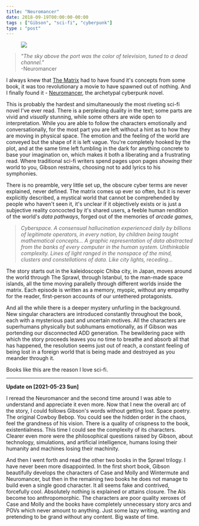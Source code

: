 ```yaml
---
title: "Neuromancer"
date: 2018-09-19T00:00:00-00:00
tags : ["Gibson", "sci-fi", "cyberpunk"]
type : "post"
---
```



<figure class="right xsmall">
<a target="_blank" href="https://en.wikipedia.org/wiki/Neuromancer">
<img src="https://upload.wikimedia.org/wikipedia/en/4/4b/Neuromancer_%28Book%29.jpg">
</a>
</figure>

<blockquote>
<i>"The sky above the port was the color of television, tuned to a dead channel."</i> 	
<br />
<span class="right">-Neuromancer</span>
<br />
</blockquote>

I always knew that [The Matrix](https://en.wikipedia.org/wiki/The_Matrix) had to have found it's concepts from some book, it was too revolutionary a movie to have spawned out of nothing. And I finally found it - [Neuromancer](https://en.wikipedia.org/wiki/Neuromancer), the archetypal cyberpunk novel.

This is probably the hardest and simultaneously the most riveting sci-fi novel I've ever read. There is a perplexing duality in the text; some parts are vivid and *visually* stunning, while some others are wide open to interpretation. While you are able to follow the characters emotionally and conversationally, for the most part you are left without a hint as to how they are moving in physical space. The emotion and the feeling of the world are conveyed but the shape of it is left vague. You're completely hooked by the plot, and at the same time left fumbling in the dark for anything concrete to base your imagination on, which makes it both a liberating and a frustrating read. Where traditional sci-fi writers spend pages upon pages *showing* their world to you, Gibson restrains, choosing not to add lyrics to his symphonies. 

There is no preamble, very little set up, the obscure cyber terms are never explained, never defined. The matrix comes up ever so often, but it is never explicitly described, a mystical world that cannot be comprehended by people who haven't seen it, it's unclear if it objectively exists or is just a subjective reality concocted by it's shared users, a feeble human rendition of the world's *data pathways*, forged out of the memories of *arcade games*, 

<blockquote>
<i>Cyberspace. A consensual hallucination experienced daily by billions of legitimate operators, in every nation, by children being taught mathematical concepts... A graphic representation of data abstracted from the banks of every computer in the human system. Unthinkable complexity. Lines of light ranged in the nonspace of the mind, clusters and constellations of data. Like city lights, receding...</i>
</blockquote>

The story starts out in the kaleidoscopic Chiba city, in Japan, moves around the world through The Sprawl, through Istanbul, to the man-made space islands, all the time moving parallelly through different worlds inside the matrix. Each episode is written as a memory, myopic, without any empathy for the reader, first-person accounts of our untethered protagonists.

And all the while there is a deeper mystery unfurling in the background. New singular characters are introduced constantly throughout the book, each with a mysterious past and uncertain motives. All the characters are superhumans physically but subhumans emotionally, as if Gibson was portending our disconnected ADD generation. The bewildering pace with which the story proceeds leaves you no time to breathe and absorb all that has happened, the resolution seems just out of reach, a constant feeling of being lost in a foreign world that is being made and destroyed as you meander through it. 

Books like this are the reason I love sci-fi.

---

**Update on [2021-05-23 Sun]**

I reread the Neuromancer and the second time around I was able to understand and appreciate it even more. Now that I new the overall arc of the story, I could follows Gibson's words without getting lost. Space poetry. The original Cowboy Bebop. You could see the hidden order in the chaos, feel the grandness of his vision. There is a quality of crispness to the book, existentialness. This time I could see the complexity of its characters. Clearer even more were the philosophical questions raised by Gibson, about technology, simulations, and artificial intelligence, humans losing their humanity and machines losing their machinity.

And then I went forth and read the other two books in the Sprawl trilogy. I have never been more disappointed. In the first short book, Gibson beautifully develops the characters of Case and Molly and Wintermute and Neuromancer, but then in the remaining two books he does not manage to build even a single good character. It all seems fake and contrived, forcefully cool. Absolutely nothing is explained or attains closure. The AIs become too anthropomorphic. The characters are poor quality xeroxes of Case and Molly and the books have completely unnecessary story arcs and POVs which never amount to anything. Just some lazy writing, wanting and pretending to be grand without any content. Big waste of time.
